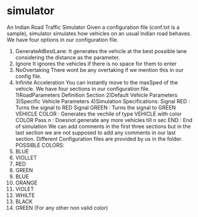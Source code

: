 # simulator
An Indian Road Traffic Simulator
Given a configuration file (conf.txt is a sample), simulator simulates how vehicles on an usual Indian road behaves.
We have four options in our configuration file.
1) GenerateAtBestLane:
   It generates the vehicle at the best possible lane considering the distance as the parameter.
2) Ignore
   It ignores the vehicles if there is no space for them to enter
3) NoOvertaking
   There wont be any overtaking if we mention this in our config file.
4) Infinite Acceleration
   You can instantly move to the maxSped of the vehicle.
We have four sections in our configuration file.
1)RoadParameters Definition Section
2)Default Vehicle Parameters
3)Specific Vehicle Parameters
4)Simulation Specifications:
  Signal RED : Turns the signal to RED
  Signal GREEN : Turns the signal to GREEN
  VEHICLE COLOR : Generates the vechile of type VEHICLE with color COLOR
  Pass n : Doesnot generate any more vehicles till n sec
  END : End of simulation
We can add comments in the first three sections but in the last section we are not supposed to add any comments in our last section.
Different Configuration files are provided by us in the folder.
POSSIBLE COLORS:
 1) BLUE
 2) VIOLLET
 3) RED 
 4) GREEN
 5) BLUE
 6) ORANGE
 7) VIOLET
 8) WHILTE
 9) BLACK
 10) GREEN (For any other non valid color)
